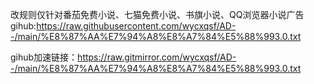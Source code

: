 改规则仅针对番茄免费小说、七猫免费小说、书旗小说、QQ浏览器小说广告
gihub:https://raw.githubusercontent.com/wycxqsf/AD--/main/%E8%87%AA%E7%94%A8%E8%A7%84%E5%88%993.0.txt








gihub加速链接：https://raw.gitmirror.com/wycxqsf/AD--/main/%E8%87%AA%E7%94%A8%E8%A7%84%E5%88%993.0.txt
